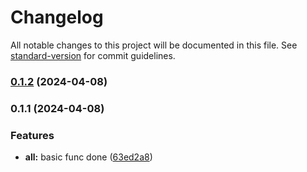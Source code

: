 # Changelog

All notable changes to this project will be documented in this file. See [standard-version](https://github.com/conventional-changelog/standard-version) for commit guidelines.

### [0.1.2](https://github.com/wolfzxcv/gen-ai/compare/v0.1.1...v0.1.2) (2024-04-08)

### 0.1.1 (2024-04-08)


### Features

* **all:** basic func done ([63ed2a8](https://github.com/wolfzxcv/gen-ai/commit/63ed2a8044a77300d36d2bacc2489457832c3a79))
